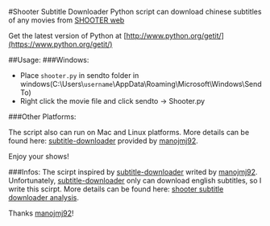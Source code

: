 #Shooter Subtitle Downloader
Python script can download chinese subtitles of any movies from [SHOOTER web](http://www.shooter.cn/)

Get the latest version of Python at [http://www.python.org/getit/](https://www.python.org/getit/)

##Usage:
###Windows:
- Place `shooter.py` in sendto folder in windows(C:\Users\\`username`\AppData\Roaming\Microsoft\Windows\SendTo\)
- Right click the movie file and click sendto -> Shooter.py

###Other Platforms:

The script also can run on Mac and Linux platforms. More details can be found here: [subtitle-downloader](https://github.com/manojmj92/subtitle-downloader) provided by [manojmj92](https://github.com/manojmj92).

Enjoy your shows!

###Infos:
The scirpt inspired by [subtitle-downloader](https://github.com/manojmj92/subtitle-downloader) writed by [manojmj92](https://github.com/manojmj92). Unfortunately, [subtitle-downloader](https://github.com/manojmj92/subtitle-downloader) only can download english subtitles, so I write this scirpt. More details can be found here: [shooter subtitle downloader analysis](http://xiangshuai.github.io/2014/08/shooter-subtitle-downloader/).

Thanks [manojmj92](https://github.com/manojmj92)!
